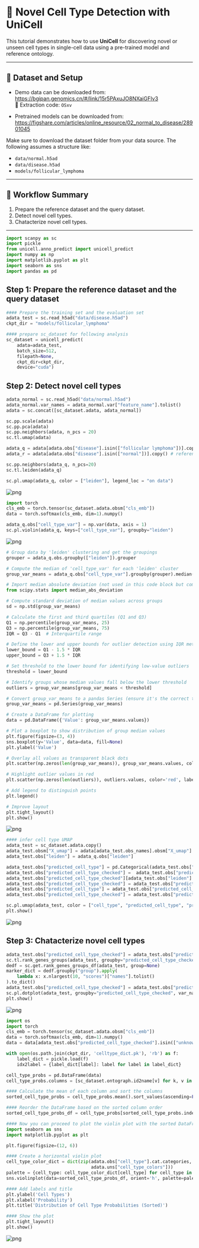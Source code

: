 # 📘 Novel Cell Type Detection with UniCell

This tutorial demonstrates how to use **UniCell** for discovering novel or unseen cell types in single-cell data using a pre-trained model and reference ontology.

---

## 📂 Dataset and Setup
- Demo data can be downloaded from:  
https://bgipan.genomics.cn/#/link/15r5PAxuJO8NXaiGFIv3  
🔑 Extraction code: `OSxv`

- Pretrained models can be downloaded from:  
https://figshare.com/articles/online_resource/02_normal_to_disease/28901045

Make sure to download the dataset folder from your data source. The following assumes a structure like:

- `data/normal.h5ad`
- `data/disease.h5ad`
- `models/follicular_lymphoma`

---

## 🧭 Workflow Summary

1. Prepare the reference dataset and the query dataset.
2. Detect novel cell types.
3. Chatacterize novel cell types.


---

```python
import scanpy as sc
import pickle
from unicell.anno_predict import unicell_predict
import numpy as np
import matplotlib.pyplot as plt
import seaborn as sns
import pandas as pd
```

## Step 1: Prepare the reference dataset and the query dataset


```python
#### Prepare the training set and the evaluation set
adata_test = sc.read_h5ad("data/disease.h5ad")
ckpt_dir = "models/follicular_lymphoma"

#### prepare sc_dataset for following analysis
sc_dataset = unicell_predict(
    adata=adata_test,
    batch_size=512,
    filepath=None,
    ckpt_dir=ckpt_dir,
    device="cuda")
```

## Step 2: Detect novel cell types


```python
adata_normal = sc.read_h5ad("data/normal.h5ad")
adata_normal.var_names = adata_normal.var["feature_name"].tolist()
adata = sc.concat([sc_dataset.adata, adata_normal])

sc.pp.scale(adata)
sc.pp.pca(adata)
sc.pp.neighbors(adata, n_pcs = 20)
sc.tl.umap(adata)

adata_q = adata[adata.obs["disease"].isin(["follicular lymphoma"])].copy() # query adata
adata_r = adata[adata.obs["disease"].isin(["normal"])].copy() # reference adata

sc.pp.neighbors(adata_q, n_pcs=20)
sc.tl.leiden(adata_q)
```


```python
sc.pl.umap(adata_q, color = ["leiden"], legend_loc = "on data")
```
![png](02_umap_leiden.png)
    



```python
import torch
cls_emb = torch.tensor(sc_dataset.adata.obsm["cls_emb"])
data = torch.softmax(cls_emb, dim=1).numpy()

adata_q.obs["cell_type_var"] = np.var(data, axis = 1)
sc.pl.violin(adata_q, keys=["cell_type_var"], groupby="leiden")
```
![png](02_violin_leiden.png)
    



```python
# Group data by 'leiden' clustering and get the groupings
grouper = adata_q.obs.groupby(["leiden"]).grouper

# Compute the median of 'cell_type_var' for each 'leiden' cluster
group_var_means = adata_q.obs["cell_type_var"].groupby(grouper).median()

# Import median absolute deviation (not used in this code block but commonly used for robust statistics)
from scipy.stats import median_abs_deviation

# Compute standard deviation of median values across groups
sd = np.std(group_var_means)

# Calculate the first and third quartiles (Q1 and Q3)
Q1 = np.percentile(group_var_means, 25)
Q3 = np.percentile(group_var_means, 75)
IQR = Q3 - Q1  # Interquartile range

# Define the lower and upper bounds for outlier detection using IQR method
lower_bound = Q1 - 1.5 * IQR
upper_bound = Q3 + 1.5 * IQR

# Set threshold to the lower bound for identifying low-value outliers
threshold = lower_bound

# Identify groups whose median values fall below the lower threshold
outliers = group_var_means[group_var_means < threshold]

# Convert group_var_means to a pandas Series (ensure it's the correct type)
group_var_means = pd.Series(group_var_means)

# Create a DataFrame for plotting
data = pd.DataFrame({'Value': group_var_means.values})

# Plot a boxplot to show distribution of group median values
plt.figure(figsize=(3, 4))
sns.boxplot(y='Value', data=data, fill=None)
plt.ylabel('Value')

# Overlay all values as transparent black dots
plt.scatter(np.zeros(len(group_var_means)), group_var_means.values, color='black', label='Values', alpha=0.2)

# Highlight outlier values in red
plt.scatter(np.zeros(len(outliers)), outliers.values, color='red', label='Outliers', zorder=5)

# Add legend to distinguish points
plt.legend()

# Improve layout
plt.tight_layout()
plt.show()
```
![png](02_boxplot_leiden.png)
    



```python
#### infer cell type UMAP
adata_test = sc_dataset.adata.copy()
adata_test.obsm["X_umap"] = adata[adata_test.obs_names].obsm["X_umap"]
adata_test.obs["leiden"] = adata_q.obs["leiden"]

adata_test.obs["predicted_cell_type"] = pd.Categorical(adata_test.obs["predicted_cell_type"])
adata_test.obs["predicted_cell_type_checked"] =  adata_test.obs["predicted_cell_type"].tolist()
adata_test.obs["predicted_cell_type_checked"][adata_test.obs["leiden"].isin(["22"])] = "unknown"
adata_test.obs["predicted_cell_type_checked"] = adata_test.obs["predicted_cell_type_checked"].astype("category")
adata_test.obs["predicted_cell_type"] = adata_test.obs["predicted_cell_type"].cat.set_categories(adata.obs["cell_type"].cat.categories)
adata_test.obs["predicted_cell_type_checked"] = adata_test.obs["predicted_cell_type_checked"].cat.set_categories(list(adata_test.obs["cell_type"].cat.categories)+["unknown"])

sc.pl.umap(adata_test, color = ["cell_type", "predicted_cell_type", "predicted_cell_type_checked"], size=50, show=False)
plt.show()
```
![png](02_umap_refined.png)
    


## Step 3: Chatacterize novel cell types


```python
adata_test.obs["predicted_cell_type_checked"] = adata_test.obs["predicted_cell_type_checked"].tolist()
sc.tl.rank_genes_groups(adata_test, groupby="predicted_cell_type_checked", method="wilcoxon", use_raw=False)
dedf = sc.get.rank_genes_groups_df(adata_test, group=None)
marker_dict = dedf.groupby("group").apply(
    lambda x: x.nlargest(10, "scores")["names"].tolist()
).to_dict()
adata_test.obs["predicted_cell_type_checked"] = adata_test.obs["predicted_cell_type_checked"].cat.set_categories(list(adata_test.obs["predicted_cell_type_checked"].cat.categories)[::-1])
sc.pl.dotplot(adata_test, groupby="predicted_cell_type_checked", var_names=marker_dict["unknown"], use_raw=False, vmax=5, swap_axes=True, show=False)
plt.show()
```
![png](02_dotplot_refined.png)

```python
import os
import torch
cls_emb = torch.tensor(sc_dataset.adata.obsm["cls_emb"])
data = torch.softmax(cls_emb, dim=1).numpy()
data = data[adata_test.obs["predicted_cell_type_checked"].isin(["unknown"])]

with open(os.path.join(ckpt_dir, 'celltype_dict.pk'), 'rb') as f:
    label_dict = pickle.load(f)
    idx2label = {label_dict[label]: label for label in label_dict}

cell_type_probs = pd.DataFrame(data)
cell_type_probs.columns = [sc_dataset.ontograph.id2name[v] for k, v in idx2label.items()]

#### Calculate the mean of each column and sort the columns
sorted_cell_type_probs = cell_type_probs.mean().sort_values(ascending=False)

#### Reorder the DataFrame based on the sorted column order
sorted_cell_type_probs_df = cell_type_probs[sorted_cell_type_probs.index]

#### Now you can proceed to plot the violin plot with the sorted DataFrame
import seaborn as sns
import matplotlib.pyplot as plt

plt.figure(figsize=(12, 6))

#### Create a horizontal violin plot
cell_type_color_dict = dict(zip(adata.obs["cell_type"].cat.categories,
                                adata.uns["cell_type_colors"]))
palette = {cell_type: cell_type_color_dict[cell_type] for cell_type in sorted_cell_type_probs_df.columns}
sns.violinplot(data=sorted_cell_type_probs_df, orient='h', palette=palette)

#### Add labels and title
plt.ylabel('Cell Types')
plt.xlabel('Probability')
plt.title('Distribution of Cell Type Probabilities (Sorted)')

#### Show the plot
plt.tight_layout()
plt.show()
```


    
![png](02_violin_refined.png)
    


